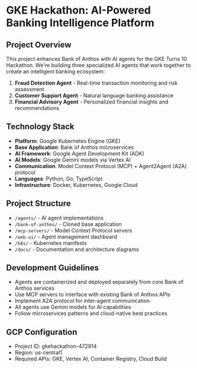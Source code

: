 # GKE Hackathon: AI-Powered Banking Intelligence Platform

## Project Overview
This project enhances Bank of Anthos with AI agents for the GKE Turns 10 Hackathon. We're building three specialized AI agents that work together to create an intelligent banking ecosystem:

1. **Fraud Detection Agent** - Real-time transaction monitoring and risk assessment
2. **Customer Support Agent** - Natural language banking assistance  
3. **Financial Advisory Agent** - Personalized financial insights and recommendations

## Technology Stack
- **Platform**: Google Kubernetes Engine (GKE)
- **Base Application**: Bank of Anthos microservices
- **AI Framework**: Google Agent Development Kit (ADK)
- **AI Models**: Google Gemini models via Vertex AI
- **Communication**: Model Context Protocol (MCP) + Agent2Agent (A2A) protocol
- **Languages**: Python, Go, TypeScript
- **Infrastructure**: Docker, Kubernetes, Google Cloud

## Project Structure
- `/agents/` - AI agent implementations
- `/bank-of-anthos/` - Cloned base application
- `/mcp-servers/` - Model Context Protocol servers
- `/web-ui/` - Agent management dashboard
- `/k8s/` - Kubernetes manifests
- `/docs/` - Documentation and architecture diagrams

## Development Guidelines
- Agents are containerized and deployed separately from core Bank of Anthos services
- Use MCP servers to interface with existing Bank of Anthos APIs
- Implement A2A protocol for inter-agent communication
- All agents use Gemini models for AI capabilities
- Follow microservices patterns and cloud-native best practices

## GCP Configuration
- Project ID: gkehackathon-472914
- Region: us-central1
- Required APIs: GKE, Vertex AI, Container Registry, Cloud Build